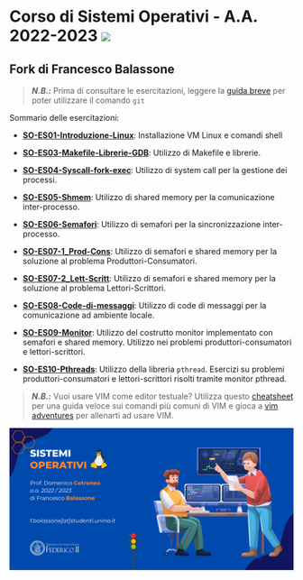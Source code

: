 
# Corso di Sistemi Operativi - A.A. 2022-2023 <img src="https://github.com/SO-unina/esercitazioni/blob/main/images/SO-unina_logo.png" width="100"> 
## Fork di Francesco Balassone
> **_N.B.:_** Prima di consultare le esercitazioni, leggere la [guida breve](git) per poter utilizzare il comando ``git``

Sommario delle esercitazioni:

- [**SO-ES01-Introduzione-Linux**](https://github.com/SO-unina/esercitazioni/tree/main/SO-ES01-Introduzione-Linux): Installazione VM Linux e comandi shell

- [**SO-ES03-Makefile-Librerie-GDB**](https://github.com/SO-unina/esercitazioni/tree/main/SO-ES03-Makefile-Librerie-GDB): Utilizzo di Makefile e librerie.

- [**SO-ES04-Syscall-fork-exec**](https://github.com/SO-unina/esercitazioni/tree/main/SO-ES04-Syscall-fork-exec): Utilizzo di system call per la gestione dei processi.

- [**SO-ES05-Shmem**](https://github.com/SO-unina/esercitazioni/tree/main/SO-ES05-Shmem): Utilizzo di shared memory per la comunicazione inter-processo.

- [**SO-ES06-Semafori**](https://github.com/SO-unina/esercitazioni/tree/main/SO-ES06-Semafori): Utilizzo di semafori per la sincronizzazione inter-processo.

- [**SO-ES07-1_Prod-Cons**](https://github.com/SO-unina/esercitazioni/tree/main/SO-ES07-1_Prod-Cons): Utilizzo di semafori e shared memory per la soluzione al problema Produttori-Consumatori.

- [**SO-ES07-2_Lett-Scritt**](https://github.com/SO-unina/esercitazioni/tree/main/SO-ES07-2_Lett-Scritt): Utilizzo di semafori e shared memory per la soluzione al problema Lettori-Scrittori.

- [**SO-ES08-Code-di-messaggi**](https://github.com/SO-unina/esercitazioni/tree/main/SO-ES08-Code-di-messaggi): Utilizzo di code di messaggi per la comunicazione ad ambiente locale.

- [**SO-ES09-Monitor**](https://github.com/SO-unina/esercitazioni/tree/main/SO-ES09-Monitor): Utilizzo del costrutto monitor implementato con semafori e shared memory. Utilizzo nei problemi produttori-consumatori e lettori-scrittori.

- [**SO-ES10-Pthreads**](https://github.com/SO-unina/esercitazioni/tree/main/SO-ES10-Pthreads): Utilizzo della libreria ``pthread``. Esercizi su problemi produttori-consumatori e lettori-scrittori risolti tramite monitor pthread.



> **_N.B.:_** Vuoi usare VIM come editor testuale? Utilizza questo [cheatsheet](images/vim_cheatsheet.png) per una guida veloce sui comandi più comuni di VIM e gioca a [vim adventures](https://vim-adventures.com/) per allenarti ad usare VIM.

![Logo](img/logo.png)
